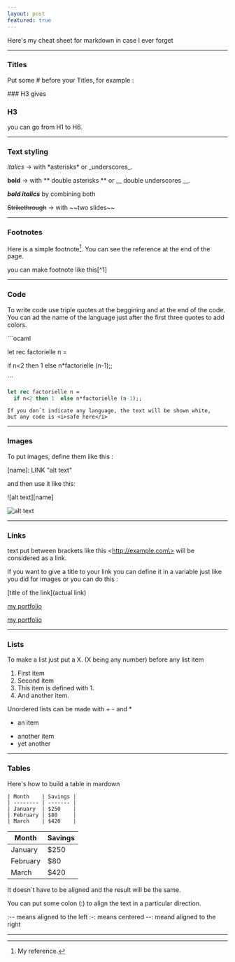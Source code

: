```yaml
---
layout: post
featured: true
---
```



Here's my cheat sheet for markdown in case I ever forget

___

### Titles
 
Put some \# before your Titles, for example :

\#\#\# H3 gives
### H3

you can go from H1 to H6.

___

### Text styling

*italics*  ->  with \*asterisks\* or \_underscores\_.

**bold**  ->  with \*\* double asterisks \*\* or \_\_ double underscores \_\_.

**_bold italics_** by combining both

~~Strikethrough~~ -> with \~\~two slides\~\~

___

### Footnotes

Here is a simple footnote[^1]. You can see the reference at the end of the page.

you can make footnote like this\[^1\]

[^1]: My reference.


___

### Code

To write code use triple quotes at the beggining and at the end of the code.
You can ad the name of the language just after the first three quotes to add colors.

\`\`\`ocaml

let rec factorielle n =

  if n<2 then 1  else n*factorielle (n-1);; 

\`\`\`

```ocaml
let rec factorielle n =
  if n<2 then 1  else n*factorielle (n-1);; 
```

 
```
If you don´t indicate any language, the text will be shown white,
but any code is <i>safe here</i>
```


___

### Images

To put images, define them like this : 

\[name\]: LINK "alt text"

and then use it like this: 

!\[alt text\]\[name\] 

[moon]: https://www.nasa.gov/sites/default/files/images/464487main_AS11-40-5886_full.jpg "moon pic"


![alt text][moon]

___

### Links

text put between brackets like this \<http://example.com\> will be considered as a link.

If you want to give a title to your link you can define it in a variable just like you did for images or you can do this :

\[title of the link\](actual link)

[my portfolio](https://matthieuporte.github.io)


[portfolio]: https://matthieuporte.github.io

[my portfolio][portfolio]

___

### Lists

To make a list just put a X. (X being any number) before any list item

1. First item
2. Second item
1. This item is defined with 1.
4. And another item.

Unordered lists can be made with + - and *

+ an item
- another item
- yet another

___


### Tables

Here's how to build a table in mardown

```
| Month    | Savings |
| -------- | ------- |
| January  | $250    |
| February | $80     |
| March    | $420    |
```

| Month    | Savings |
| -------- | ------- |
| January  | $250    |
| February | $80     |
| March    | $420    |

It doesn´t have to be aligned and the result will be the same.

You can put some colon (:) to align the text in a particular direction.

:-- means aligned to the left
:-: means centered
--: meand aligned to the right

___